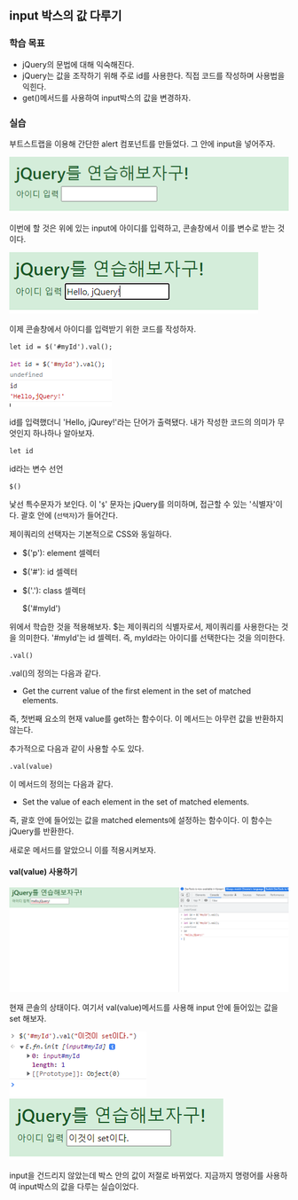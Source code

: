 ## input 박스의 값 다루기

### 학습 목표

- jQuery의 문법에 대해 익숙해진다.
- jQuery는 값을 조작하기 위해 주로 id를 사용한다. 직접 코드를 작성하며 사용법을 익힌다.
- get()메서드를 사용하여 input박스의 값을 변경하자.

### 실습

부트스트랩을 이용해 간단한 alert 컴포넌트를 만들었다. 그 안에 input을 넣어주자.

![](img/1.PNG)

이번에 할 것은 위에 있는 input에 아이디를 입력하고, 콘솔창에서 이를 변수로 받는 것이다.

![](img/2.PNG)

이제 콘솔창에서 아이디를 입력받기 위한 코드를 작성하자.

    let id = $('#myId').val();

![](img/3.PNG)

id를 입력했더니 'Hello, jQurey!'라는 단어가 출력됐다. 
내가 작성한 코드의 의미가 무엇인지 하나하나 알아보자.

    let id
id라는 변수 선언

    $()
낯선 특수문자가 보인다. 이 '`$`' 문자는 jQuery를 의미하며, 접근할 수 있는 '식별자'이다.
괄호 안에 (`선택자`)가 들어간다.

제이쿼리의 선택자는 기본적으로 CSS와 동일하다.

- $('p'): element 셀렉터
- $('#'): id 셀렉터
- $('.'): class 셀렉터
 

    $('#myId')

위에서 학습한 것을 적용해보자. $는 제이쿼리의 식별자로서, 제이쿼리를 사용한다는 것을 의미한다.
'#myId'는 id 셀렉터. 즉, myId라는 아이디를 선택한다는 것을 의미한다.

    .val()

.val()의 정의는 다음과 같다.

- Get the current value of the first element in the set of matched elements.

즉, 첫번째 요소의 현재 value를 get하는 함수이다. 이 메서드는 아무런 값을 반환하지 않는다.

추가적으로 다음과 같이 사용할 수도 있다.

    .val(value)

이 메서드의 정의는 다음과 같다.

- Set the value of each element in the set of matched elements.

즉, 괄호 안에 들어있는 값을 matched elements에 설정하는 함수이다. 이 함수는 jQuery를 반환한다.

새로운 메서드를 알았으니 이를 적용시켜보자.

#### val(value) 사용하기

![](img/4.PNG)

현재 콘솔의 상태이다. 여기서 val(value)메서드를 사용해 input 안에 들어있는 값을 set 해보자.

![](img/5.PNG)
![](img/6.PNG)

input을 건드리지 않았는데 박스 안의 값이 저절로 바뀌었다. 지금까지 명령어를 사용하여 input박스의 값을 다루는 실습이었다.